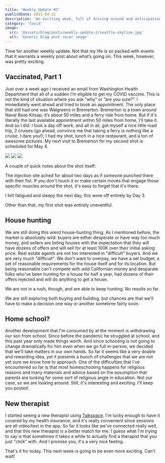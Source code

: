 ```yaml
---
title: 'Weekly Update #2'
publishDate: 2021-04-12
description: 'An exciting week, full of driving around and anticipation of change.'
category: 'Covid'
image:
  src: '@assets/blog/posts/weekly-update-2/seattle-skyline.jpg'
  alt: 'Generic blog post cover image'
---
```


Time for another weekly update. Not that my life is so packed with events that it warrants a weekly post about what’s going on. This week, however, was pretty exciting.

## Vaccinated, Part 1

Just over a week ago I received an email from Washington Health Department that all of a sudden I’m eligible to get my COVID vaccine. This is not the kind of situation where you ask ”why” or ”are you sure?”. I immediately went ahead and tried to book an appointment. The only place that still had one was Walgreens in Bremerton. Bremerton is a town around Naval Base Kitsap; it’s about 50 miles and a ferry ride from home. But if it's literally the last available appointment within 50 miles from home, I'll take it. And so I did. I took a day off work, and all in all, got myself a nice little road trip, 2 cruises (go ahead, convince me that taking a ferry is nothing like a cruise, I dare you!); I had my shot, lunch in a nice restaurant, and a ton of awesome pictures. My next visit to Bremerton for my second shot is scheduled for May 4.

![](assets/blog/posts/weekly-update-2/elliot-bay.jpg)
![](assets/blog/posts/weekly-update-2/seattle-skyline.jpg)
![](assets/blog/posts/weekly-update-2/olympic-mountains.jpg)

A couple of quick notes about the shot itself:

The injection site ached for about two days as if someone punched there with their fist. If you don't touch it or make certain moves that engage those specific muscles around the shot, it's easy to forget that it's there.

I felt fatigued and sleepy the next day, this wore off entirely by Day 3.

Other than that, my first shot was entirely uneventful.

## House hunting

We are still doing this wierd house-hunting thing. As I mentioned before, the market is absolutely wild: buyers are either desperate or have way too much money, and sellers are listing houses with the expectation that they will have dozens of offers and will sell for at least 100K over their initial asking price. Real estate agents are not too interested in "difficult" buyers. And we are very much "difficult". We don't want to overpay, we have a set budget, a set of reasonable requirements for the house itself and for its location. But being reasonable can't compete with wild Californian money and desparate folks who've been hunting for a house for half a year, had dozens of their offers rejected and will do anything to get a house.

We are not in a rush, though, and are able to keep hunting. No results so far.

We are still exploring both buying and building, but chances are that we'll have to make a decision one way or another sometime fairly soon.

## Home school?

Another development that I'm consumed by at the moment is withdrawing our son from school. Since before the pandemic he struggled at school, and this past year only made things worth. And since schooling is not going to change dramatically for him even when we go full in-person, we decided that we'll take matters in our own hands. So far it seems like a very doable and rewarding idea, yet it presents a bunch of challenges that we are not yet sure we know how to approach. One of the difficulties that I've encountered so far is that most homeschooling happens for religious reasons and many materials and advice based on the assumption that parents are looking for some sort of religious angle in education. Not our case, so we are looking around. Still, it's interesting and exciting. I'll keep you posted.

## New therapist

I started seeing a new therapist using [Talkspace](https://www.talkspace.com). I'm lucky enough to have it covered by my health insurance, and it's really convenient since sessions are all video/text in the app. So far it looks like we've connected really well, and that this new therapist is a better match for me. I guess what I'm trying to say is that sometimes it takes a while to actually find a therapist that you just "click" with. And I promise you, it's a very nice feeling.

That's it for today. This next week is going to be even more exciting. Can't wait!

